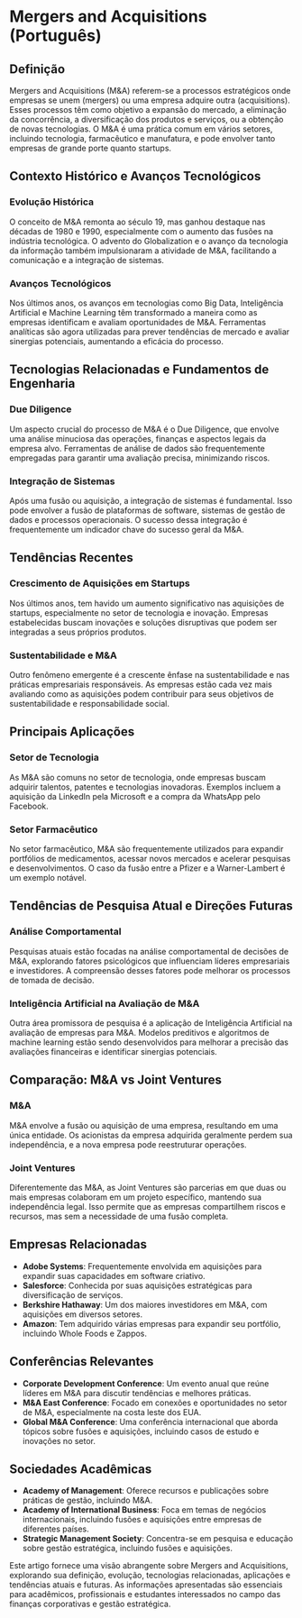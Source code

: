 # Mergers and Acquisitions (Português)

## Definição

Mergers and Acquisitions (M&A) referem-se a processos estratégicos onde empresas se unem (mergers) ou uma empresa adquire outra (acquisitions). Esses processos têm como objetivo a expansão do mercado, a eliminação da concorrência, a diversificação dos produtos e serviços, ou a obtenção de novas tecnologias. O M&A é uma prática comum em vários setores, incluindo tecnologia, farmacêutico e manufatura, e pode envolver tanto empresas de grande porte quanto startups.

## Contexto Histórico e Avanços Tecnológicos

### Evolução Histórica

O conceito de M&A remonta ao século 19, mas ganhou destaque nas décadas de 1980 e 1990, especialmente com o aumento das fusões na indústria tecnológica. O advento do Globalization e o avanço da tecnologia da informação também impulsionaram a atividade de M&A, facilitando a comunicação e a integração de sistemas.

### Avanços Tecnológicos

Nos últimos anos, os avanços em tecnologias como Big Data, Inteligência Artificial e Machine Learning têm transformado a maneira como as empresas identificam e avaliam oportunidades de M&A. Ferramentas analíticas são agora utilizadas para prever tendências de mercado e avaliar sinergias potenciais, aumentando a eficácia do processo.

## Tecnologias Relacionadas e Fundamentos de Engenharia

### Due Diligence

Um aspecto crucial do processo de M&A é o Due Diligence, que envolve uma análise minuciosa das operações, finanças e aspectos legais da empresa alvo. Ferramentas de análise de dados são frequentemente empregadas para garantir uma avaliação precisa, minimizando riscos.

### Integração de Sistemas

Após uma fusão ou aquisição, a integração de sistemas é fundamental. Isso pode envolver a fusão de plataformas de software, sistemas de gestão de dados e processos operacionais. O sucesso dessa integração é frequentemente um indicador chave do sucesso geral da M&A.

## Tendências Recentes

### Crescimento de Aquisições em Startups

Nos últimos anos, tem havido um aumento significativo nas aquisições de startups, especialmente no setor de tecnologia e inovação. Empresas estabelecidas buscam inovações e soluções disruptivas que podem ser integradas a seus próprios produtos.

### Sustentabilidade e M&A

Outro fenômeno emergente é a crescente ênfase na sustentabilidade e nas práticas empresariais responsáveis. As empresas estão cada vez mais avaliando como as aquisições podem contribuir para seus objetivos de sustentabilidade e responsabilidade social.

## Principais Aplicações

### Setor de Tecnologia

As M&A são comuns no setor de tecnologia, onde empresas buscam adquirir talentos, patentes e tecnologias inovadoras. Exemplos incluem a aquisição da LinkedIn pela Microsoft e a compra da WhatsApp pelo Facebook.

### Setor Farmacêutico

No setor farmacêutico, M&A são frequentemente utilizados para expandir portfólios de medicamentos, acessar novos mercados e acelerar pesquisas e desenvolvimentos. O caso da fusão entre a Pfizer e a Warner-Lambert é um exemplo notável.

## Tendências de Pesquisa Atual e Direções Futuras

### Análise Comportamental

Pesquisas atuais estão focadas na análise comportamental de decisões de M&A, explorando fatores psicológicos que influenciam líderes empresariais e investidores. A compreensão desses fatores pode melhorar os processos de tomada de decisão.

### Inteligência Artificial na Avaliação de M&A

Outra área promissora de pesquisa é a aplicação de Inteligência Artificial na avaliação de empresas para M&A. Modelos preditivos e algoritmos de machine learning estão sendo desenvolvidos para melhorar a precisão das avaliações financeiras e identificar sinergias potenciais.

## Comparação: M&A vs Joint Ventures

### M&A

M&A envolve a fusão ou aquisição de uma empresa, resultando em uma única entidade. Os acionistas da empresa adquirida geralmente perdem sua independência, e a nova empresa pode reestruturar operações.

### Joint Ventures

Diferentemente das M&A, as Joint Ventures são parcerias em que duas ou mais empresas colaboram em um projeto específico, mantendo sua independência legal. Isso permite que as empresas compartilhem riscos e recursos, mas sem a necessidade de uma fusão completa.

## Empresas Relacionadas

- **Adobe Systems**: Frequentemente envolvida em aquisições para expandir suas capacidades em software criativo.
- **Salesforce**: Conhecida por suas aquisições estratégicas para diversificação de serviços.
- **Berkshire Hathaway**: Um dos maiores investidores em M&A, com aquisições em diversos setores.
- **Amazon**: Tem adquirido várias empresas para expandir seu portfólio, incluindo Whole Foods e Zappos.

## Conferências Relevantes

- **Corporate Development Conference**: Um evento anual que reúne líderes em M&A para discutir tendências e melhores práticas.
- **M&A East Conference**: Focado em conexões e oportunidades no setor de M&A, especialmente na costa leste dos EUA.
- **Global M&A Conference**: Uma conferência internacional que aborda tópicos sobre fusões e aquisições, incluindo casos de estudo e inovações no setor.

## Sociedades Acadêmicas

- **Academy of Management**: Oferece recursos e publicações sobre práticas de gestão, incluindo M&A.
- **Academy of International Business**: Foca em temas de negócios internacionais, incluindo fusões e aquisições entre empresas de diferentes países.
- **Strategic Management Society**: Concentra-se em pesquisa e educação sobre gestão estratégica, incluindo fusões e aquisições.

Este artigo fornece uma visão abrangente sobre Mergers and Acquisitions, explorando sua definição, evolução, tecnologias relacionadas, aplicações e tendências atuais e futuras. As informações apresentadas são essenciais para acadêmicos, profissionais e estudantes interessados no campo das finanças corporativas e gestão estratégica.
